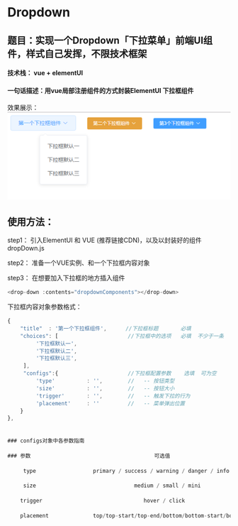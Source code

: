 # Dropdown

## 题目：实现一个Dropdown「下拉菜单」前端UI组件，样式自己发挥，不限技术框架

#### 技术栈： vue + elementUI 

#### 一句话描述：用vue局部注册组件的方式封装ElementUI 下拉框组件

效果展示：<br>
![](https://github.com/realpzyyy/Dropdown/blob/master/img/showdemo.png)




## 使用方法：<br>

step1： 引入ElementUI 和 VUE (推荐链接CDN)，以及以封装好的组件dropDown.js<br>

step2： 准备一个VUE实例、和一个下拉框内容对象<br>

step3： 在想要加入下拉框的地方插入组件<br>
```javascript      
<drop-down :contents="dropdownComponents"></drop-down>
```
       
       
下拉框内容对象参数格式：<br>
```javascript
{
    "title"  : '第一个下拉框组件',      //下拉框标题       必填
    "choices": [                      //下拉框中的选项   必填  不少于一条
         '下拉框默认一',
         '下拉框默认二',      
         '下拉框默认三',
     ],
     "configs":{                      //下拉框配置参数    选填  可为空
         'type'          : '',        //   -- 按钮类型
         'size'          : '',        //   -- 按钮大小
         'trigger'       : '',        //   -- 触发下拉的行为
         'placement'     : ''         //   -- 菜单弹出位置
    }
},


### configs对象中各参数指南

### 参数                                       可选值                                   

     type                  primary / success / warning / danger / info / text	        
    
     size                               medium / small / mini	        
    
    trigger                                hover / click
     
    placement              top/top-start/top-end/bottom/bottom-start/bottom-end
